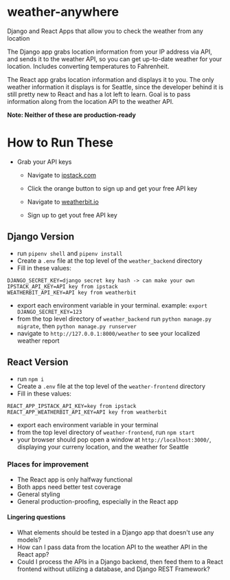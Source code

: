 # weather-anywhere
Django and React Apps that allow you to check the weather from any location

The Django app grabs location information from your IP address via API, and sends it to the weather API, so you can get up-to-date weather for your location. Includes converting temperatures to Fahrenheit.

The React app grabs location information and displays it to you. The only weather information it displays is for Seattle, since the developer behind it is still pretty new to React and has a lot left to learn. Goal is to pass information along from the location API to the weather API.


**Note: Neither of these are production-ready**

# How to Run These

- Grab your API keys
    - Navigate to [ipstack.com](https://ipstack.com/)
    - Click the orange button to sign up and get your free API key

    - Navigate to [weatherbit.io](https://www.weatherbit.io/)
    - Sign up to get yout free API key

## Django Version
- run `pipenv shell` and `pipenv install`
- Create a `.env` file at the top level of the `weather_backend` directory
- Fill in these values:
```
DJANGO_SECRET_KEY=django secret key hash -> can make your own
IPSTACK_API_KEY=API key from ipstack
WEATHERBIT_API_KEY=API key from weatherbit
```
- export each environment variable in your terminal.
    example: `export DJANGO_SECRET_KEY=123`
- from the top level directory of `weather_backend` run `python manage.py migrate`, then `python manage.py runserver`
- navigate to `http://127.0.0.1:8000/weather` to see your localized weather report

## React Version
- run `npm i`
- Create a `.env` file at the top level of the `weather-frontend` directory
- Fill in these values:
```
REACT_APP_IPSTACK_API_KEY=key from ipstack
REACT_APP_WEATHERBIT_API_KEY=API key from weatherbit
```
- export each environment variable in your terminal
- from the top level directory of `weather-frontend`, run `npm start`
- your browser should pop open a window at `http://localhost:3000/`, displaying your curreny location, and the weather for Seattle


### Places for improvement
- The React app is only halfway functional
- Both apps need better test coverage
- General styling
- General production-proofing, especially in the React app

#### Lingering questions
- What elements should be tested in a Django app that doesn't use any models?
- How can I pass data from the location API to the weather API in the React app?
- Could I process the APIs in a Django backend, then feed them to a React frontend without utilizing a database, and Django REST Framework? 